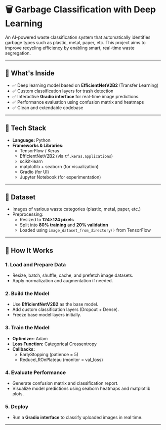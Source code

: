 # 🗑️ Garbage Classification with Deep Learning

An AI-powered waste classification system that automatically identifies garbage types such as plastic, metal, paper, etc. This project aims to improve recycling efficiency by enabling smart, real-time waste segregation.

---

## 🌟 What's Inside

- ✅ Deep learning model based on **EfficientNetV2B2** (Transfer Learning)
- ✅ Custom classification layers for trash detection
- ✅ Interactive **Gradio interface** for real-time image predictions
- ✅ Performance evaluation using confusion matrix and heatmaps
- ✅ Clean and extendable codebase

---

## 🔧 Tech Stack

- **Language:** Python
- **Frameworks & Libraries:**
  - TensorFlow / Keras
  - EfficientNetV2B2 (via `tf.keras.applications`)
  - scikit-learn
  - matplotlib + seaborn (for visualization)
  - Gradio (for UI)
  - Jupyter Notebook (for experimentation)

---

## 📂 Dataset

- Images of various waste categories (plastic, metal, paper, etc.)
- Preprocessing:
  - Resized to **124×124 pixels**
  - Split into **80% training** and **20% validation**
  - Loaded using `image_dataset_from_directory()` from TensorFlow

---

## 🧠 How It Works

### 1. Load and Prepare Data
- Resize, batch, shuffle, cache, and prefetch image datasets.
- Apply normalization and augmentation if needed.

### 2. Build the Model
- Use **EfficientNetV2B2** as the base model.
- Add custom classification layers (Dropout + Dense).
- Freeze base model layers initially.

### 3. Train the Model
- **Optimizer:** Adam  
- **Loss Function:** Categorical Crossentropy  
- **Callbacks:** 
  - EarlyStopping (patience = 5)
  - ReduceLROnPlateau (monitor = val_loss)

### 4. Evaluate Performance
- Generate confusion matrix and classification report.
- Visualize model predictions using seaborn heatmaps and matplotlib plots.

### 5. Deploy
- Run a **Gradio interface** to classify uploaded images in real time.

---
